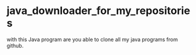# java_downloader_for_my_repositories
with this Java program are you able to clone all my java programs from github.
